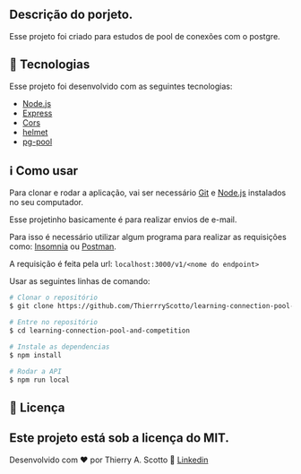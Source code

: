 ## Descrição do porjeto. 

Esse projeto foi criado para estudos de pool de conexões com o postgre.

## :rocket: Tecnologias 

Esse projeto foi desenvolvido com as seguintes tecnologias:

-  [Node.js](https://nodejs.org)
-  [Express](https://expressjs.com/pt-br/)
-  [Cors](https://www.npmjs.com/package/cors)
-  [helmet](https://www.npmjs.com/package/helmet)
-  [pg-pool](https://github.com/brianc/node-postgres/tree/master/packages/pg-pool)
 
## :information_source: Como usar

Para clonar e rodar a aplicação, vai ser necessário [Git](https://git-scm.com) e [Node.js](https://nodejs.org) instalados no seu computador. 

Esse projetinho basicamente é para realizar envios de e-mail. 

Para isso é necessário utilizar algum programa para realizar as requisições como: [Insomnia](insomnia.rest) ou [Postman](https://www.postman.com).

A requisição é feita pela url: `localhost:3000/v1/<nome do endpoint>`

Usar as seguintes linhas de comando:

```bash
# Clonar o repositório
$ git clone https://github.com/ThierrryScotto/learning-connection-pool-and-competition.git

# Entre no repositório
$ cd learning-connection-pool-and-competition

# Instale as dependencias
$ npm install

# Rodar a API
$ npm run local
```

## :memo: Licença
Este projeto está sob a licença do MIT.
---

Desenvolvido com ♥ por Thierry A. Scotto :wave: [Linkedin](https://www.linkedin.com/in/thierry-scotto/)
